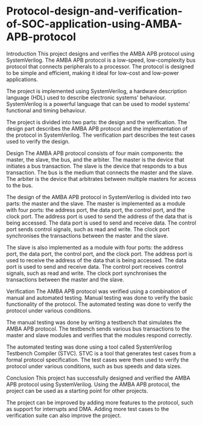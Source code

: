 # Protocol-design-and-verification-of-SOC-application-using-AMBA-APB-protocol

Introduction
This project designs and verifies the AMBA APB protocol using SystemVerilog. The AMBA APB protocol is a low-speed, low-complexity bus protocol that connects peripherals to a processor. The protocol is designed to be simple and efficient, making it ideal for low-cost and low-power applications.

The project is implemented using SystemVerilog, a hardware description language (HDL) used to describe electronic systems' behaviour. SystemVerilog is a powerful language that can be used to model systems' functional and timing behaviour.

The project is divided into two parts: the design and the verification. The design part describes the AMBA APB protocol and the implementation of the protocol in SystemVerilog. The verification part describes the test cases used to verify the design.

Design
The AMBA APB protocol consists of four main components: the master, the slave, the bus, and the arbiter. The master is the device that initiates a bus transaction. The slave is the device that responds to a bus transaction. The bus is the medium that connects the master and the slave. The arbiter is the device that arbitrates between multiple masters for access to the bus.

The design of the AMBA APB protocol in SystemVerilog is divided into two parts: the master and the slave. The master is implemented as a module with four ports: the address port, the data port, the control port, and the clock port. The address port is used to send the address of the data that is being accessed. The data port is used to send and receive data. The control port sends control signals, such as read and write. The clock port synchronises the transactions between the master and the slave.

The slave is also implemented as a module with four ports: the address port, the data port, the control port, and the clock port. The address port is used to receive the address of the data that is being accessed. The data port is used to send and receive data. The control port receives control signals, such as read and write. The clock port synchronises the transactions between the master and the slave.

Verification
The AMBA APB protocol was verified using a combination of manual and automated testing. Manual testing was done to verify the basic functionality of the protocol. The automated testing was done to verify the protocol under various conditions.

The manual testing was done by writing a testbench that simulates the AMBA APB protocol. The testbench sends various bus transactions to the master and slave modules and verifies that the modules respond correctly.

The automated testing was done using a tool called SystemVerilog Testbench Compiler (STVC). STVC is a tool that generates test cases from a formal protocol specification. The test cases were then used to verify the protocol under various conditions, such as bus speeds and data sizes.

Conclusion
This project has successfully designed and verified the AMBA APB protocol using SystemVerilog. Using the AMBA APB protocol, the project can be used as a starting point for other projects.

The project can be improved by adding more features to the protocol, such as support for interrupts and DMA. Adding more test cases to the verification suite can also improve the project.
